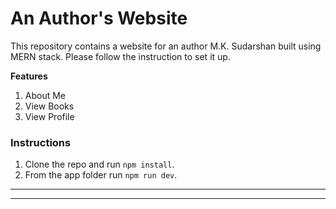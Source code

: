 # An Author's Website

This repository contains a website for an author M.K. Sudarshan built using MERN stack. Please follow the instruction to set it up.

**Features**

1. About Me
2. View Books
3. View Profile

### Instructions

1. Clone the repo and run ``npm install``.
2. From the app folder run ``npm run dev``.

---

****
